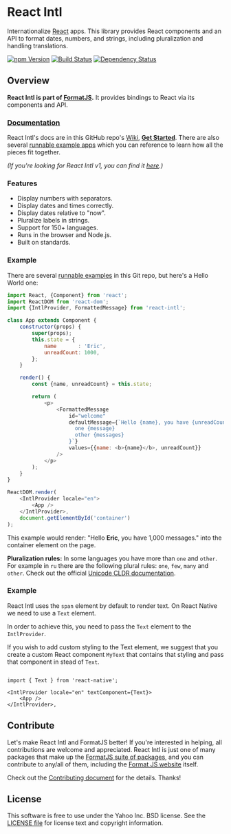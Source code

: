 React Intl
==========

Internationalize [React][] apps. This library provides React components and an API to format dates, numbers, and strings, including pluralization and handling translations.

[![npm Version][npm-badge]][npm]
[![Build Status][travis-badge]][travis]
[![Dependency Status][david-badge]][david]

Overview
--------

**React Intl is part of [FormatJS][].** It provides bindings to React via its components and API.

### [Documentation][]

React Intl's docs are in this GitHub repo's [Wiki][Documentation], [__Get Started__][Getting Started]. There are also several [runnable example apps][Examples] which you can reference to learn how all the pieces fit together.

_(If you're looking for React Intl v1, you can find it [here][v1-docs].)_

### Features

- Display numbers with separators.
- Display dates and times correctly.
- Display dates relative to "now".
- Pluralize labels in strings.
- Support for 150+ languages.
- Runs in the browser and Node.js.
- Built on standards.

### Example

There are several [runnable examples][Examples] in this Git repo, but here's a Hello World one:

```js
import React, {Component} from 'react';
import ReactDOM from 'react-dom';
import {IntlProvider, FormattedMessage} from 'react-intl';

class App extends Component {
    constructor(props) {
        super(props);
        this.state = {
            name       : 'Eric',
            unreadCount: 1000,
        };
    }

    render() {
        const {name, unreadCount} = this.state;

        return (
            <p>
                <FormattedMessage
                    id="welcome"
                    defaultMessage={`Hello {name}, you have {unreadCount, number} {unreadCount, plural,
                      one {message}
                      other {messages}
                    }`}
                    values={{name: <b>{name}</b>, unreadCount}}
                />
            </p>
        );
    }
}

ReactDOM.render(
    <IntlProvider locale="en">
        <App />
    </IntlProvider>,
    document.getElementById('container')
);

```

This example would render: "Hello **Eric**, you have 1,000 messages." into the container element on the page.

**Pluralization rules:** In some languages you have more than `one` and `other`. For example in `ru` there are the following plural rules: `one`, `few`, `many` and `other`.
Check out the official [Unicode CLDR documentation](http://www.unicode.org/cldr/charts/28/supplemental/language_plural_rules.html).

### Example

React Intl uses the `span` element by default to render text. On React Native we need to use a `Text` element.

In order to achieve this, you need to pass the `Text` element to the `IntlProvider`.

If you wish to add custom styling to the Text element, we suggest that you create a custom React component `MyText` that contains that styling and pass that component in stead of `Text`.

```

import { Text } from 'react-native';

<IntlProvider locale="en" textComponent={Text}>
    <App />
</IntlProvider>,

```

Contribute
---------

Let's make React Intl and FormatJS better! If you're interested in helping, all contributions are welcome and appreciated. React Intl is just one of many packages that make up the [FormatJS suite of packages][FormatJS GitHub], and you can contribute to any/all of them, including the [Format JS website][FormatJS] itself.

Check out the [Contributing document][CONTRIBUTING] for the details. Thanks!


License
-------

This software is free to use under the Yahoo Inc. BSD license.
See the [LICENSE file][] for license text and copyright information.


[npm]: https://www.npmjs.org/package/react-intl
[npm-badge]: https://img.shields.io/npm/v/react-intl.svg?style=flat-square
[david]: https://david-dm.org/yahoo/react-intl
[david-badge]: https://img.shields.io/david/yahoo/react-intl.svg?style=flat-square
[travis]: https://travis-ci.org/yahoo/react-intl
[travis-badge]: https://img.shields.io/travis/yahoo/react-intl/master.svg?style=flat-square
[React]: http://facebook.github.io/react/
[FormatJS]: http://formatjs.io/
[FormatJS GitHub]: http://formatjs.io/github/
[Documentation]: https://github.com/yahoo/react-intl/wiki
[Getting Started]: https://github.com/yahoo/react-intl/wiki#getting-started
[Examples]: https://github.com/yahoo/react-intl/tree/master/examples
[v1-docs]: http://formatjs.io/react/v1/
[CONTRIBUTING]: https://github.com/yahoo/react-intl/blob/master/CONTRIBUTING.md
[LICENSE file]: https://github.com/yahoo/react-intl/blob/master/LICENSE.md
